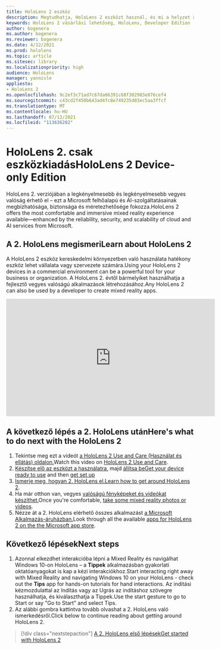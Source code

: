 ```yaml
---
title: HoloLens 2 eszköz
description: Megtudhatja, HoloLens 2 eszközt használ, és mi a helyzet a saját eszközének leszerzése után.
keywords: HoloLens 2 vásárlási lehetőség, HoloLens, Developer Edition
author: bogenera
ms.author: bogenera
ms.reviewer: bogenera
ms.date: 4/12/2021
ms.prod: hololens
ms.topic: article
ms.sitesec: library
ms.localizationpriority: high
audience: HoloLens
manager: yannisle
appliesto:
- HoloLens 2
ms.openlocfilehash: 9c2ef3c71ad7c67da66391c68f302983e876cef4
ms.sourcegitcommit: c43cd2f450b643ad4fc8e749235d03ec5aa3ffcf
ms.translationtype: MT
ms.contentlocale: hu-HU
ms.lasthandoff: 07/12/2021
ms.locfileid: "113636282"
---
```

# <a name="hololens-2-device-only-edition"></a><span data-ttu-id="647ba-104">HoloLens 2. csak eszközkiadás</span><span class="sxs-lookup"><span data-stu-id="647ba-104">HoloLens 2 Device-only Edition</span></span>

<span data-ttu-id="647ba-105">HoloLens 2. verziójában a legkényelmesebb és legkényelmesebb vegyes valóság érhető el – ezt a Microsoft felhőalapú és AI-szolgáltatásainak megbízhatósága, biztonsága és méretezhetősége fokozza.</span><span class="sxs-lookup"><span data-stu-id="647ba-105">HoloLens 2 offers the most comfortable and immersive mixed reality experience available—enhanced by the reliability, security, and scalability of cloud and AI services from Microsoft.</span></span>

## <a name="learn-about-hololens-2"></a><span data-ttu-id="647ba-106">A 2. HoloLens megismeri</span><span class="sxs-lookup"><span data-stu-id="647ba-106">Learn about HoloLens 2</span></span>
<span data-ttu-id="647ba-107">A HoloLens 2 eszköz kereskedelmi környezetben való használata hatékony eszköz lehet vállalata vagy szervezete számára.</span><span class="sxs-lookup"><span data-stu-id="647ba-107">Using your HoloLens 2 devices in a commercial environment can be a powerful tool for your business or organization.</span></span> <span data-ttu-id="647ba-108">A HoloLens 2. évtől bármelyiket használhatja a fejlesztő vegyes valóságú alkalmazások létrehozásához.</span><span class="sxs-lookup"><span data-stu-id="647ba-108">Any HoloLens 2 can also be used by a developer to create mixed reality apps.</span></span>

<iframe width="560" height="315" src="https://www.youtube.com/embed/XwOnHqiNAeU" frameborder="0" allow="accelerometer; autoplay; clipboard-write; encrypted-media; gyroscope; picture-in-picture" allowfullscreen></iframe>

## <a name="heres-what-to-do-next-with-the-hololens-2"></a><span data-ttu-id="647ba-109">A következő lépés a 2. HoloLens után</span><span class="sxs-lookup"><span data-stu-id="647ba-109">Here's what to do next with the HoloLens 2</span></span>

1. <span data-ttu-id="647ba-110">Tekintse meg ezt a videót [a HoloLens 2 Use and Care (Használat és ellátás) oldalon.](/hololens/hololens2-maintenance##HoloLens-2-Use-and-Care)</span><span class="sxs-lookup"><span data-stu-id="647ba-110">Watch this video on [HoloLens 2 Use and Care](/hololens/hololens2-maintenance##HoloLens-2-Use-and-Care).</span></span>
1. <span data-ttu-id="647ba-111">[Készítse elő az eszközt a használatra,](/hololens/hololens2-setup) majd [állítsa be](/hololens/hololens2-start)</span><span class="sxs-lookup"><span data-stu-id="647ba-111">[Get your device ready to use](/hololens/hololens2-setup) and then [get set up](/hololens/hololens2-start)</span></span>
1. <span data-ttu-id="647ba-112">[Ismerje meg, hogyan 2. HoloLens el.](/hololens/holographic-home)</span><span class="sxs-lookup"><span data-stu-id="647ba-112">[Learn how to get around HoloLens 2](/hololens/holographic-home).</span></span>
1. <span data-ttu-id="647ba-113">Ha már otthon van, vegyes [valóságú fényképeket és videókat készíthet.](/hololens/holographic-photos-and-videos)</span><span class="sxs-lookup"><span data-stu-id="647ba-113">Once you're comfortable, [take some mixed reality photos or videos](/hololens/holographic-photos-and-videos).</span></span>
1. <span data-ttu-id="647ba-114">Nézze át a 2. HoloLens elérhető összes alkalmazást [a Microsoft Alkalmazás-áruházban.](/hololens/holographic-store-apps)</span><span class="sxs-lookup"><span data-stu-id="647ba-114">Look through all the available [apps for HoloLens 2 on the the Microsoft app store](/hololens/holographic-store-apps).</span></span>

## <a name="next-steps"></a><span data-ttu-id="647ba-115">Következő lépések</span><span class="sxs-lookup"><span data-stu-id="647ba-115">Next steps</span></span>

1. <span data-ttu-id="647ba-116">Azonnal elkezdhet interakcióba lépni a Mixed Reality és navigálhat Windows 10-on HoloLens – a **Tippek** alkalmazásban gyakorlati oktatóanyagokat is kap a kézi interakciókhoz.</span><span class="sxs-lookup"><span data-stu-id="647ba-116">Start interacting right away with Mixed Reality and navigating Windows 10 on your HoloLens - check out the **Tips** app for hands-on tutorials for hand interactions.</span></span> <span data-ttu-id="647ba-117">Az indítási kézmozdulattal az Indítás vagy az Ugrás az indításhoz szövegre használhatja, és kiválaszthatja a Tippek.</span><span class="sxs-lookup"><span data-stu-id="647ba-117">Use the start gesture to go to Start or say "Go to Start" and select Tips.</span></span>
1. <span data-ttu-id="647ba-118">Az alábbi gombra kattintva tovább olvashat a 2. HoloLens való ismerkedésről.</span><span class="sxs-lookup"><span data-stu-id="647ba-118">Click below to continue reading about getting around HoloLens 2.</span></span>

> [!div class="nextstepaction"]
> [<span data-ttu-id="647ba-119">A 2. HoloLens első lépések</span><span class="sxs-lookup"><span data-stu-id="647ba-119">Get started with HoloLens 2</span></span>](hololens2-basic-usage.md)